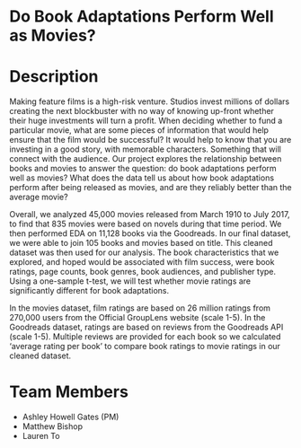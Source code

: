 # Do Book Adaptations Perform Well as Movies?

# Description
Making feature films is a high-risk venture. Studios invest millions of dollars creating the next blockbuster with no way of knowing up-front whether their huge investments will turn a profit.  When deciding whether to fund a particular movie, what are some pieces of information that would help ensure that the film would be successful?  It would help to know that you are investing in a good story, with memorable characters.  Something that will connect with the audience.  Our project explores the relationship between books and movies to answer the question: do book adaptations perform well as movies?  What does the data tell us about how book adaptations perform after being released as movies, and are they reliably better than the average movie?


Overall, we analyzed 45,000 movies released from March 1910 to July 2017, to find that 835 movies were based on novels during that time period. We then performed EDA on 11,128 books via the Goodreads. In our final dataset, we were able to join 105 books and movies based on title. This cleaned dataset was then used for our analysis.  The book characteristics that we explored, and hoped would be associated with film success, were book ratings, page counts, book genres, book audiences, and publisher type.  Using a one-sample t-test, we will test whether movie ratings are significantly different for book adaptations.


In the movies dataset, film ratings are based on 26 million ratings from 270,000 users from the Official GroupLens website (scale 1-5). In the Goodreads dataset, ratings are based on reviews from the Goodreads API (scale 1-5). Multiple reviews are provided for each book so we calculated ‘average rating per book’ to compare book ratings to movie ratings in our cleaned dataset.  


# Team Members
- Ashley Howell Gates (PM)
- Matthew Bishop
- Lauren To
